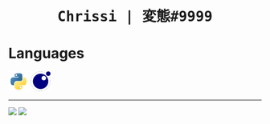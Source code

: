 <h1 align="center"><pre>Chrissi | 変態#9999</pre></h1>


# Languages

<div >
<a href="https://www.python.org/"><img src="https://raw.githubusercontent.com/devicons/devicon/master/icons/python/python-original.svg" width="40" alt="Python"></a>
<a href="https://kotlinlang.org/"><img src="https://raw.githubusercontent.com/devicons/devicon/master/icons/lua/lua-original.svg" width="40" alt="Kotlin"></a>
</div>


<hr>


<img width=500; src="https://github-readme-stats.vercel.app/api?username=Keksiuwu&show_icons=true&hide=issues&icon_color=C9D1D9&hide_border=false&title_color=C9D1D9&bg_color=0D1117&theme=dark">
<img width=500; src="https://github-readme-stats.vercel.app/api/top-langs/?username=Keksiuwu&layout=compact&bg_color=0D1117&theme=dark">
